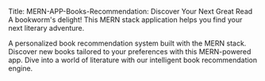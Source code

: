 Title: MERN-APP-Books-Recommendation: Discover Your Next Great Read 
A bookworm's delight! This MERN stack application helps you find your next literary adventure.

A personalized book recommendation system built with the MERN stack.
Discover new books tailored to your preferences with this MERN-powered app.
Dive into a world of literature with our intelligent book recommendation engine.
